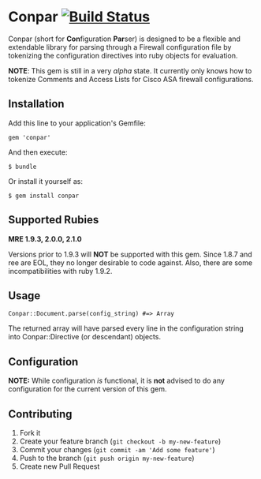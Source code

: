 # Conpar [![Build Status](https://travis-ci.org/CITguy/conpar.png?branch=master)](https://travis-ci.org/CITguy/conpar)

Conpar (short for **Con**figuration **Par**ser) is designed to be a flexible and extendable library for parsing through a Firewall configuration file by tokenizing the configuration directives into ruby objects for evaluation.

**NOTE**: This gem is still in a very _alpha_ state.  It currently only knows how to tokenize Comments and Access Lists for Cisco ASA firewall configurations.

## Installation

Add this line to your application's Gemfile:

    gem 'conpar'

And then execute:

    $ bundle

Or install it yourself as:

    $ gem install conpar

## Supported Rubies

**MRE 1.9.3, 2.0.0, 2.1.0**

Versions prior to 1.9.3 will **NOT** be supported with this gem.
Since 1.8.7 and ree are EOL, they no longer desirable to code against. Also, there are some incompatibilities with ruby 1.9.2.

## Usage

    Conpar::Document.parse(config_string) #=> Array

The returned array will have parsed every line in the configuration string into Conpar::Directive (or descendant) objects.

## Configuration
**NOTE:** While configuration _is_ functional, it is **not** advised to do any configuration for the current version of this gem.

## Contributing

1. Fork it
2. Create your feature branch (`git checkout -b my-new-feature`)
3. Commit your changes (`git commit -am 'Add some feature'`)
4. Push to the branch (`git push origin my-new-feature`)
5. Create new Pull Request
